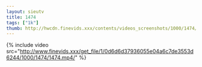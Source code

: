 ```yaml
--- 
layout: sieutv
title: 1474
tags: ["1k"]
thumb: http://hwcdn.finevids.xxx/contents/videos_screenshots/1000/1474/preview.mp4.jpg
---
```

{% include video src="http://www.finevids.xxx/get_file/1/0d6d6d37936055e04a6c7de3553d6244/1000/1474/1474.mp4/" %} 
